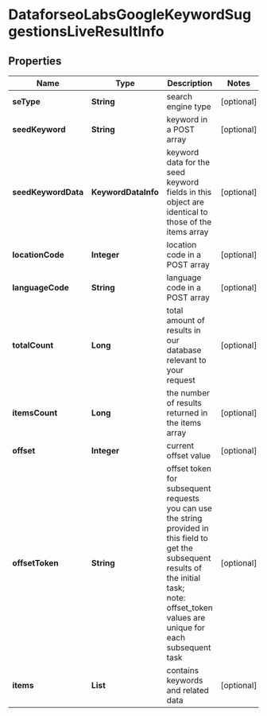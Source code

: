 # DataforseoLabsGoogleKeywordSuggestionsLiveResultInfo


## Properties

| Name | Type | Description | Notes |
|------------ | ------------- | ------------- | -------------|
**seType** | **String** | search engine type |[optional]|
**seedKeyword** | **String** | keyword in a POST array |[optional]|
**seedKeywordData** | **KeywordDataInfo** | keyword data for the seed keyword<br>fields in this object are identical to those of the items array |[optional]|
**locationCode** | **Integer** | location code in a POST array |[optional]|
**languageCode** | **String** | language code in a POST array |[optional]|
**totalCount** | **Long** | total amount of results in our database relevant to your request |[optional]|
**itemsCount** | **Long** | the number of results returned in the items array |[optional]|
**offset** | **Integer** | current offset value |[optional]|
**offsetToken** | **String** | offset token for subsequent requests<br>you can use the string provided in this field to get the subsequent results of the initial task;<br>note: offset_token values are unique for each subsequent task |[optional]|
**items** | **List<KeywordDataInfo>** | contains keywords and related data |[optional]|